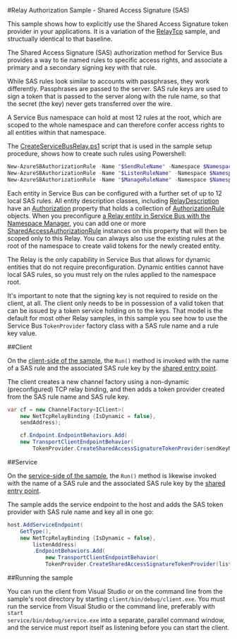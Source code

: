 ﻿#Relay Authorization Sample - Shared Access Signature (SAS)

This sample shows how to explicitly use the Shared Access Signature token provider
in your applications. It is a variation of the [RelayTcp](../RelayTcp/README.md) sample, and structually identical
to that baseline.

The Shared Access Signature (SAS) authorization method for Service Bus provides a way to tie named rules to
specific access rights, and associate a primary and a secondary signing key with that rule.

While SAS rules look similar to accounts with passphrases, they work differently. Passphrases are passed to
the server. SAS rule keys are used to sign a token that is passed to the server along with the rule name, so
that the secret (the key) never gets transferred over the wire.

A Service Bus namespace can hold at most 12 rules at the root, which are scoped to the whole namespace and
can therefore confer access rights to all entities within that namespace.

The [CreateServiceBusRelay.ps1](../scripts/azure/servicebus/CreateServiceBusRelay.ps1) script that is used in
the sample setup procedure, shows how to create such rules using Powershell:

```Powershell
New-AzureSBAuthorizationRule -Name "$SendRuleName" -Namespace $Namespace -Permission $("Send") -PrimaryKey $SendKey
New-AzureSBAuthorizationRule -Name "$ListenRuleName" -Namespace $Namespace -Permission $("Listen") -PrimaryKey $ListenKey
New-AzureSBAuthorizationRule -Name "$ManageRuleName" -Namespace $Namespace -Permission $("Manage", "Listen","Send") -PrimaryKey $ManageKey
```

Each entity in Service Bus can be configured with a further set of up to 12 local SAS rules. All entity description classes, including
[RelayDescription](https://msdn.microsoft.com/library/microsoft.servicebus.messaging.relaydescription.aspx) have an [Authorization](https://msdn.microsoft.com/en-us/library/microsoft.servicebus.messaging.relaydescription.authorization.aspx)
property that holds a collection of [AuthorizationRule](https://msdn.microsoft.com/en-us/library/microsoft.servicebus.messaging.authorizationrule.aspx) objects. When you preconfigure [a Relay entity
in Service Bus with the Namespace Manager](https://msdn.microsoft.com/library/azure/dn339410.aspx), you can add one or more [SharedAccessAuthorizationRule](https://msdn.microsoft.com/en-us/library/microsoft.servicebus.messaging.sharedaccessauthorizationrule.aspx) instances
on this property that will then be scoped only to this Relay. You can always also use the existing rules at the root of the namespace to create valid tokens for
the newly created entity.

The Relay is the only capability in Service Bus that allows for dynamic entities that do not require preconfiguration. Dynamic entities cannot have
local SAS rules, so you must rely on the rules applied to the namespace root.

It's important to note that the signing key is not required to
reside on the client, at all. The client only needs to be in possession of a valid token that can be issued
by a token service holding on to the keys. That model is the default for most other Relay samples, in this
sample you see how to use the Service Bus <code>TokenProvider</code> factory class with a SAS rule name and a rule key value.

##Client

On the [client-side of the sample](./client/Program.cs), the <code>Run()</code> method is invoked with the name of a SAS rule and the associated
SAS rule key by the [shared entry point](../common/Main.md).

The client creates a new channel factory using a non-dynamic (preconfigured) TCP relay binding, and then adds a
token provider created from the SAS rule name and SAS rule key.

```C#
var cf = new ChannelFactory<IClient>(
    new NetTcpRelayBinding {IsDynamic = false},
    sendAddress);

    cf.Endpoint.EndpointBehaviors.Add(
    new TransportClientEndpointBehavior(
        TokenProvider.CreateSharedAccessSignatureTokenProvider(sendKeyName, sendKeyValue)));
```

##Service

On the [service-side of the sample](./client/Program.cs), the <code>Run()</code> method is likewise invoked with the name of a SAS rule and the associated
SAS rule key by the [shared entry point](../common/Main.md).

The sample adds the service endpoint to the host and adds the SAS token provider with SAS rule name and key all in one go:

```C#
host.AddServiceEndpoint(
    GetType(),
    new NetTcpRelayBinding {IsDynamic = false},
        listenAddress)
        .EndpointBehaviors.Add(
            new TransportClientEndpointBehavior(
            TokenProvider.CreateSharedAccessSignatureTokenProvider(listenKeyName, listenKeyValue)));
```

##Running the sample

You can run the client from Visual Studio or on the command line from the sample's root directory by starting <code>client/bin/debug/client.exe</code>. You
must run the service from Visual Studio or the command line, preferably with <code>start service/bin/debug/service.exe</code> into a separate, parallel command window, and the service must report itself as listening
before you can start the client.
